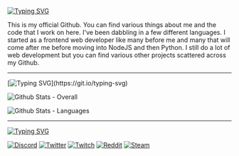 [![Typing SVG](https://readme-typing-svg.demolab.com?font=Fira+Code&pause=1000&color=FFFFFF&random=false&width=435&lines=github.com%2FChroma9)](https://git.io/typing-svg)

This is my official Github. You can find various things about me and the code that I work on here. I've been dabbling in a few different languages. I started as a frontend 
web developer like many before me and many that will come after me before moving into NodeJS and then Python. I still do a lot of web development but you can find various
other projects scattered across my Github.

<hr>

[![Typing SVG](https://readme-typing-svg.demolab.com?font=Fira+Code&pause=1000&color=FFFFFF&random=false&width=435&lines=My+Github+Stats...)](https://git.io/typing-svg)

![Github Stats - Overall](https://github-readme-stats.vercel.app/api?username=chroma9&show_icons=true&theme=tokyonight&hide=[%22issues%22])

![Github Stats - Languages](https://github-readme-stats.vercel.app/api/top-langs?username=chroma9&show_icons=true&theme=tokyonight&layout=compact)

<hr>

[![Typing SVG](https://readme-typing-svg.demolab.com?font=Fira+Code&pause=1000&color=FFFFFF&random=false&width=435&lines=Contact+Me)](https://git.io/typing-svg)

[![Discord](https://img.shields.io/badge/Discord-officialchroma9-7289DA?logo=discord&logoColor=white)](https://discord.com/)
[![Twitter](https://img.shields.io/badge/Twitter-OfficialChroma9-1DA1F2?logo=twitter&logoColor=white)](https://twitter.com/OfficialChroma9)
[![Twitch](https://img.shields.io/badge/Twitch-Chroma9Live-9146FF?logo=twitch&logoColor=white)](https://twitch.tv/Chroma9Live)
[![Reddit](https://img.shields.io/badge/Reddit-OfficialChroma9-FF4500?logo=reddit&logoColor=white)](https://reddit.com/u/OfficialChroma9)
[![Steam](https://img.shields.io/badge/Steam-Chroma9-000000?logo=steam&logoColor=white)](https://steamcommunity.com/id/OfficialChroma9)